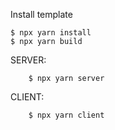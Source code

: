 Install template

```
$ npx yarn install
$ npx yarn build
```

SERVER:

```
    $ npx yarn server
```

CLIENT:

```
    $ npx yarn client
```
